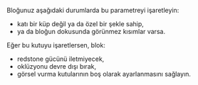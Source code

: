 Bloğunuz aşağıdaki durumlarda bu parametreyi işaretleyin:

* katı bir küp değil ya da özel bir şekle sahip,
* ya da bloğun dokusunda görünmez kısımlar varsa.

Eğer bu kutuyu işaretlersen, blok:

* redstone gücünü iletmiyecek,
* oklüzyonu devre dışı bırak,
* görsel vurma kutularının boş olarak ayarlanmasını sağlayın.